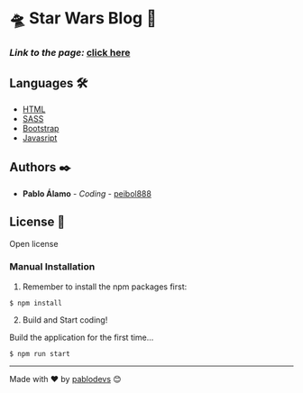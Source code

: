 # 🛸 Star Wars Blog 🌌

### *Link to the page:* [click here](https://starwarsblog.herokuapp.com/)

## Languages 🛠️

* [HTML](https://es.wikipedia.org/wiki/HTML5)
* [SASS](https://sass-lang.com/)
* [Bootstrap](https://getbootstrap.com/)
* [Javasript](https://es.reactjs.org/)

## Authors ✒️

* **Pablo Álamo** - *Coding* - [peibol888](https://github.com/peibol888)

## License 📄

Open license

### Manual Installation

1) Remember to install the npm packages first:
```
$ npm install
```

2) Build and Start coding!

Build the application for the first time...

```
$ npm run start
```

---
Made with ❤️ by [pablodevs](https://github.com/pablodevs) 😊
